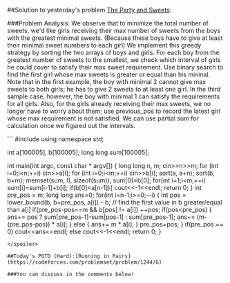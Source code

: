 ##Solution to yesterday's problem [The Party and Sweets](https://codeforces.com/problemset/problem/1158/A):

###Problem Analysis:
We observe that to minimize the total number of sweets, we'd like girls receiving their max number of sweets from the boys with the greatest minimal sweets. (Because these boys have to give at least their minimal sweet numbers to each girl) We implement this greedy strategy by sorting the two arrays of boys and girls. For each boy from the greatest number of sweets to the smallest, we check which interval of girls he could cover to satisfy their max sweet requirement. Use binary search to find the first girl whose max sweets is greater or equal than his mininal. Note that in the first example, the boy with minimal 2 cannot give max sweets to both girls; he has to give 2 sweets to at least one girl. In the third sample case, however, the boy with minimal 1 can satisfy the requirements for all girls. Also, for the girls already receiving their max sweets, we no longer have to worry about them; use previous_pos to record the latest girl whose max requirement is not satisfied. We can use partial sum for calculation once we figured out the intervals.

<spoiler summary="Code(C++)">
```
#include<bits/stdc++.h>
using namespace std;

int a[100005], b[100005];
long long sum[100005];

int main(int argc, const char * argv[]) {
    long long n, m; cin>>n>>m;
    for (int i=0;i<n;++i) cin>>a[i];
    for (int i=0;i<m;++i) cin>>b[i];
    sort(a, a+n);
    sort(b, b+m);
    memset(sum, 0, sizeof(sum));
    sum[0]=b[0];
    for(int i=1;i<m;++i) sum[i]=sum[i-1]+b[i];
    if(b[0]<a[n-1]){ cout<<-1<<endl; return 0; }
    int pre_pos = m;
    long long ans=0;
    for(int i=n-1;i>=0;--i) {
        int pos = lower_bound(b, b+pre_pos, a[i]) - b; // find the first value in b greater/equal than a[i]
        if(pre_pos-pos==m && b[pos] != a[i]) ++pos;
        if(pos<pre_pos) {
            ans+= pos ? sum[pre_pos-1]-sum[pos-1] : sum[pre_pos-1];
            ans+= (m-(pre_pos-pos)) * a[i];
        } else {
            ans+= m * a[i];
        }
        pre_pos=pos;
    }
    if(pre_pos == 0) cout<<ans<<endl;
    else cout<<-1<<endl;
    return 0;
}
```
</spoiler>

##Today's POTD (Hard):[Running in Pairs](https://codeforces.com/problemset/problem/1244/G)

###You can discuss in the comments below!

